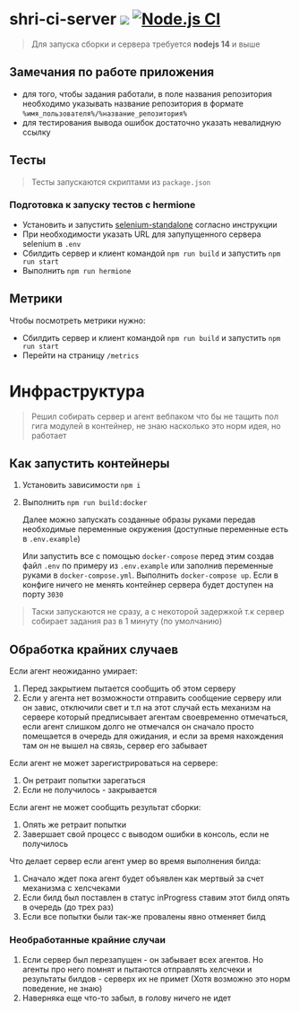 # shri-ci-server ![](https://img.shields.io/badge/SHRI-2021-informational) [![Node.js CI](https://github.com/i-kosh/shri-ci-server/actions/workflows/node.js.yml/badge.svg?branch=main)](https://github.com/i-kosh/shri-ci-server/actions/workflows/node.js.yml)

> Для запуска сборки и сервера требуется **nodejs 14** и выше

## Замечания по работе приложения

- для того, чтобы задания работали, в поле названия репозитория необходимо указывать название репозитория в формате `%имя_пользователя%/%название_репозитория%`
- для тестирования вывода ошибок достаточно указать невалидную ссылку

## Тесты

> Тесты запускаются скриптами из `package.json`

### Подготовка к запуску тестов с hermione

- Установить и запустить [selenium-standalone](https://github.com/gemini-testing/hermione#prerequisites) согласно инструкции
- При необходимости указать URL для запупущенного сервера selenium в `.env`
- Сбилдить сервер и клиент командой `npm run build` и запустить `npm run start`
- Выполнить `npm run hermione`

## Метрики

Чтобы посмотреть метрики нужно:

- Сбилдить сервер и клиент командой `npm run build` и запустить `npm run start`
- Перейти на страницу `/metrics`

# Инфраструктура

> Решил собирать сервер и агент вебпаком что бы не тащить пол гига модулей в контейнер, не знаю насколько это норм идея, но работает

## Как запустить контейнеры

1. Установить зависимости `npm i`
1. Выполнить `npm run build:docker`

   Далее можно запускать созданные образы руками передав необходимые переменные окружения (доступные переменные есть в `.env.example`)

   Или запустить все с помощью `docker-compose` перед этим создав файл `.env` по примеру из `.env.example` или заполнив переменные руками в `docker-compose.yml`. Выполнить `docker-compose up`. Если в конфиге ничего не менять контейнер сервера будет доступен на порту `3030`

> Таски запускаются не сразу, а с некоторой задержкой т.к сервер собирает задания раз в 1 минуту (по умолчанию)

## Обработка крайних случаев

Если агент неожиданно умирает:

1. Перед закрытием пытается сообщить об этом серверу
1. Если у агента нет возможности отправить сообщение серверу или он завис, отключили свет и т.п на этот случай есть механизм на сервере который предписывает агентам своевременно отмечаться, если агент слишком долго не отмечался он сначало просто помещается в очередь для ожидания, и если за время нахождения там он не вышел на связь, сервер его забывает

Если агент не может зарегистрироваться на сервере:

1. Он ретраит попытки зарегаться
2. Если не получилось - закрывается

Если агент не может сообщить результат сборки:

1. Опять же ретраит попытки
2. Завершает свой процесс с выводом ошибки в консоль, если не получилось

Что делает сервер если агент умер во время выполнения билда:

1. Сначало ждет пока агент будет объявлен как мертвый за счет механизма с хелсчеками
1. Если билд был поставлен в статус inProgress ставим этот билд опять в очередь (до трех раз)
1. Если все попытки были так-же провалены явно отменяет билд

### Необработанные крайние случаи

1. Если сервер был перезапущен - он забывает всех агентов. Но агенты про него помнят и пытаются отправлять хелсчеки и результаты билдов - серверх их не примет (Хотя возможно это норм поведение, не знаю)
1. Наверняка еще что-то забыл, в голову ничего не идет
